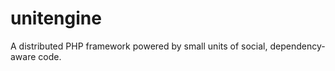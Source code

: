 unitengine
==========

A distributed PHP framework powered by small units of social, dependency-aware code.
